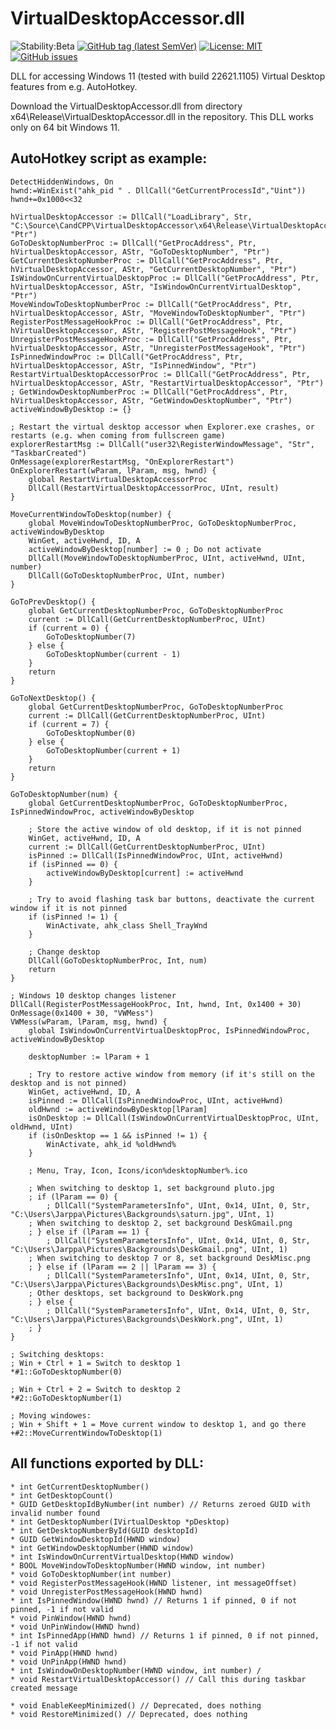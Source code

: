 # VirtualDesktopAccessor.dll

![Stability:Beta](https://img.shields.io/badge/stability-beta-orange)
[![GitHub tag (latest SemVer)](https://img.shields.io/github/v/release/bforbenny/VirtualDesktopAccessor)](https://github.com/bforbenny/VirtualDesktopAccessor/releases/latest)
[![License: MIT](https://img.shields.io/badge/License-MIT-yellow.svg)](/LICENSE.txt)
[![GitHub issues](https://img.shields.io/github/issues/bforbenny/VirtualDesktopAccessor)](https://GitHub.com/bforbenny/VirtualDesktopAccessor/issues/)

DLL for accessing Windows 11 (tested with build 22621.1105) Virtual Desktop features from e.g. AutoHotkey.

Download the VirtualDesktopAccessor.dll from directory x64\Release\VirtualDesktopAccessor.dll in the repository. This DLL works only on 64 bit Windows 11.

## AutoHotkey script as example:

```AutoHotkey
DetectHiddenWindows, On
hwnd:=WinExist("ahk_pid " . DllCall("GetCurrentProcessId","Uint"))
hwnd+=0x1000<<32

hVirtualDesktopAccessor := DllCall("LoadLibrary", Str, "C:\Source\CandCPP\VirtualDesktopAccessor\x64\Release\VirtualDesktopAccessor.dll", "Ptr") 
GoToDesktopNumberProc := DllCall("GetProcAddress", Ptr, hVirtualDesktopAccessor, AStr, "GoToDesktopNumber", "Ptr")
GetCurrentDesktopNumberProc := DllCall("GetProcAddress", Ptr, hVirtualDesktopAccessor, AStr, "GetCurrentDesktopNumber", "Ptr")
IsWindowOnCurrentVirtualDesktopProc := DllCall("GetProcAddress", Ptr, hVirtualDesktopAccessor, AStr, "IsWindowOnCurrentVirtualDesktop", "Ptr")
MoveWindowToDesktopNumberProc := DllCall("GetProcAddress", Ptr, hVirtualDesktopAccessor, AStr, "MoveWindowToDesktopNumber", "Ptr")
RegisterPostMessageHookProc := DllCall("GetProcAddress", Ptr, hVirtualDesktopAccessor, AStr, "RegisterPostMessageHook", "Ptr")
UnregisterPostMessageHookProc := DllCall("GetProcAddress", Ptr, hVirtualDesktopAccessor, AStr, "UnregisterPostMessageHook", "Ptr")
IsPinnedWindowProc := DllCall("GetProcAddress", Ptr, hVirtualDesktopAccessor, AStr, "IsPinnedWindow", "Ptr")
RestartVirtualDesktopAccessorProc := DllCall("GetProcAddress", Ptr, hVirtualDesktopAccessor, AStr, "RestartVirtualDesktopAccessor", "Ptr")
; GetWindowDesktopNumberProc := DllCall("GetProcAddress", Ptr, hVirtualDesktopAccessor, AStr, "GetWindowDesktopNumber", "Ptr")
activeWindowByDesktop := {}

; Restart the virtual desktop accessor when Explorer.exe crashes, or restarts (e.g. when coming from fullscreen game)
explorerRestartMsg := DllCall("user32\RegisterWindowMessage", "Str", "TaskbarCreated")
OnMessage(explorerRestartMsg, "OnExplorerRestart")
OnExplorerRestart(wParam, lParam, msg, hwnd) {
    global RestartVirtualDesktopAccessorProc
    DllCall(RestartVirtualDesktopAccessorProc, UInt, result)
}

MoveCurrentWindowToDesktop(number) {
	global MoveWindowToDesktopNumberProc, GoToDesktopNumberProc, activeWindowByDesktop
	WinGet, activeHwnd, ID, A
	activeWindowByDesktop[number] := 0 ; Do not activate
	DllCall(MoveWindowToDesktopNumberProc, UInt, activeHwnd, UInt, number)
	DllCall(GoToDesktopNumberProc, UInt, number)
}

GoToPrevDesktop() {
	global GetCurrentDesktopNumberProc, GoToDesktopNumberProc
	current := DllCall(GetCurrentDesktopNumberProc, UInt)
	if (current = 0) {
		GoToDesktopNumber(7)
	} else {
		GoToDesktopNumber(current - 1)      
	}
	return
}

GoToNextDesktop() {
	global GetCurrentDesktopNumberProc, GoToDesktopNumberProc
	current := DllCall(GetCurrentDesktopNumberProc, UInt)
	if (current = 7) {
		GoToDesktopNumber(0)
	} else {
		GoToDesktopNumber(current + 1)    
	}
	return
}

GoToDesktopNumber(num) {
	global GetCurrentDesktopNumberProc, GoToDesktopNumberProc, IsPinnedWindowProc, activeWindowByDesktop

	; Store the active window of old desktop, if it is not pinned
	WinGet, activeHwnd, ID, A
	current := DllCall(GetCurrentDesktopNumberProc, UInt) 
	isPinned := DllCall(IsPinnedWindowProc, UInt, activeHwnd)
	if (isPinned == 0) {
		activeWindowByDesktop[current] := activeHwnd
	}

	; Try to avoid flashing task bar buttons, deactivate the current window if it is not pinned
	if (isPinned != 1) {
		WinActivate, ahk_class Shell_TrayWnd
	}

	; Change desktop
	DllCall(GoToDesktopNumberProc, Int, num)
	return
}

; Windows 10 desktop changes listener
DllCall(RegisterPostMessageHookProc, Int, hwnd, Int, 0x1400 + 30)
OnMessage(0x1400 + 30, "VWMess")
VWMess(wParam, lParam, msg, hwnd) {
	global IsWindowOnCurrentVirtualDesktopProc, IsPinnedWindowProc, activeWindowByDesktop

	desktopNumber := lParam + 1
	
	; Try to restore active window from memory (if it's still on the desktop and is not pinned)
	WinGet, activeHwnd, ID, A 
	isPinned := DllCall(IsPinnedWindowProc, UInt, activeHwnd)
	oldHwnd := activeWindowByDesktop[lParam]
	isOnDesktop := DllCall(IsWindowOnCurrentVirtualDesktopProc, UInt, oldHwnd, UInt)
	if (isOnDesktop == 1 && isPinned != 1) {
		WinActivate, ahk_id %oldHwnd%
	}

	; Menu, Tray, Icon, Icons/icon%desktopNumber%.ico
	
	; When switching to desktop 1, set background pluto.jpg
	; if (lParam == 0) {
		; DllCall("SystemParametersInfo", UInt, 0x14, UInt, 0, Str, "C:\Users\Jarppa\Pictures\Backgrounds\saturn.jpg", UInt, 1)
	; When switching to desktop 2, set background DeskGmail.png
	; } else if (lParam == 1) {
		; DllCall("SystemParametersInfo", UInt, 0x14, UInt, 0, Str, "C:\Users\Jarppa\Pictures\Backgrounds\DeskGmail.png", UInt, 1)
	; When switching to desktop 7 or 8, set background DeskMisc.png
	; } else if (lParam == 2 || lParam == 3) {
		; DllCall("SystemParametersInfo", UInt, 0x14, UInt, 0, Str, "C:\Users\Jarppa\Pictures\Backgrounds\DeskMisc.png", UInt, 1)
	; Other desktops, set background to DeskWork.png
	; } else {
		; DllCall("SystemParametersInfo", UInt, 0x14, UInt, 0, Str, "C:\Users\Jarppa\Pictures\Backgrounds\DeskWork.png", UInt, 1)
	; }
}

; Switching desktops:
; Win + Ctrl + 1 = Switch to desktop 1
*#1::GoToDesktopNumber(0)

; Win + Ctrl + 2 = Switch to desktop 2
*#2::GoToDesktopNumber(1)

; Moving windowes:
; Win + Shift + 1 = Move current window to desktop 1, and go there
+#2::MoveCurrentWindowToDesktop(1)
```

## All functions exported by DLL:

    * int GetCurrentDesktopNumber()
    * int GetDesktopCount()
    * GUID GetDesktopIdByNumber(int number) // Returns zeroed GUID with invalid number found
    * int GetDesktopNumber(IVirtualDesktop *pDesktop) 
    * int GetDesktopNumberById(GUID desktopId)
    * GUID GetWindowDesktopId(HWND window)
    * int GetWindowDesktopNumber(HWND window)
    * int IsWindowOnCurrentVirtualDesktop(HWND window)
    * BOOL MoveWindowToDesktopNumber(HWND window, int number) 
    * void GoToDesktopNumber(int number)
    * void RegisterPostMessageHook(HWND listener, int messageOffset)
    * void UnregisterPostMessageHook(HWND hwnd)
	* int IsPinnedWindow(HWND hwnd) // Returns 1 if pinned, 0 if not pinned, -1 if not valid
	* void PinWindow(HWND hwnd)
	* void UnPinWindow(HWND hwnd)
	* int IsPinnedApp(HWND hwnd) // Returns 1 if pinned, 0 if not pinned, -1 if not valid
	* void PinApp(HWND hwnd)
	* void UnPinApp(HWND hwnd)
	* int IsWindowOnDesktopNumber(HWND window, int number) / 
	* void RestartVirtualDesktopAccessor() // Call this during taskbar created message

	* void EnableKeepMinimized() // Deprecated, does nothing
	* void RestoreMinimized() // Deprecated, does nothing
